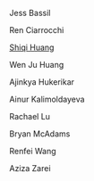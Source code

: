
Jess Bassil

Ren Ciarrocchi

[Shiqi Huang](https://wp.nyu.edu/tandonschoolofengineering-susiehuang/category/creative-coding/)

Wen Ju Huang

Ajinkya Hukerikar

Ainur Kalimoldayeva

Rachael Lu

Bryan McAdams

Renfei Wang

Aziza Zarei
